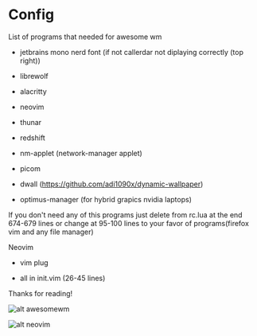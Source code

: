 # Config

List of programs that needed for awesome wm

- jetbrains mono nerd font (if not callerdar not diplaying correctly (top right))

- librewolf

- alacritty

- neovim

- thunar 

- redshift

- nm-applet (network-manager applet)

- picom

- dwall (https://github.com/adi1090x/dynamic-wallpaper)

- optimus-manager (for hybrid grapics nvidia laptops)

If you don't need any of this programs just delete from rc.lua at the end 674-679 lines or change at 95-100 lines to your favor of programs(firefox vim and any file manager)

Neovim

- vim plug

- all in init.vim (26-45 lines)

 Thanks for reading!

![alt awesomewm](https://github.com/SMark5/config/blob/main/images/AwesomeWM.png)

![alt neovim](https://github.com/SMark5/config/blob/main/images/NeoVim.png)
